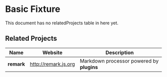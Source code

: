 # Basic Fixture

This document has no relatedProjects table in here yet.

## Related Projects

| Name       | Website                | Description                               |
| ---------- | ---------------------- | ----------------------------------------- |
| **remark** | <http://remark.js.org> | Markdown processor powered by **plugins** |
